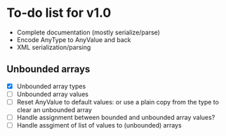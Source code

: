 # To-do list for v1.0

* Complete documentation (mostly serialize/parse)
* Encode AnyType to AnyValue and back
* XML serialization/parsing

## Unbounded arrays

* [x] Unbounded array types
* [ ] Unbounded array values
* [ ] Reset AnyValue to default values: or use a plain copy from the type to clear an unbounded array
* [ ] Handle assignment between bounded and unbounded array values?
* [ ] Handle assgiment of list of values to (unbounded) arrays
